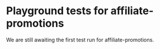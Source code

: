 # Playground tests for affiliate-promotions
We are still awaiting the first test run for affiliate-promotions.
